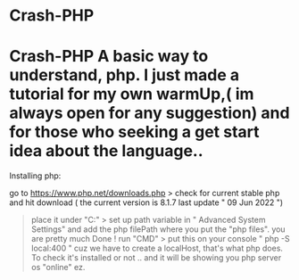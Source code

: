 # Crash-PHP
# Crash-PHP A basic way to understand, php. I just made a tutorial for my own warmUp,( im always open for any suggestion) and for those who seeking a get start idea about the language..  




Installing php:


go to https://www.php.net/downloads.php > check for current stable php and hit download ( the current version is 8.1.7 last update " 09 Jun 2022 ")
> place it under "C:\" > set up path variable in " Advanced System Settings" and add the php filePath where you put the "php files". you are pretty much Done !
> run "CMD" > put this on your console " php -S local:400 " cuz we have to create a localHost, that's what php does. To check it's installed or not .. 
and it will be showing you php server os "online"
ez.
